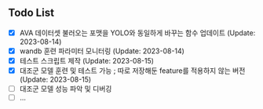 ## Todo List

- [x] AVA 데이터셋 불러오는 포맷을 YOLO와 동일하게 바꾸는 함수 업데이트 (Update: 2023-08-14)
- [x] wandb 훈련 파라미터 모니터링 (Update: 2023-08-14)
- [x] 테스트 스크립트 제작 (Update: 2023-08-15)
- [x] 대조군 모델 훈련 및 테스트 가능 ; 따로 저장해둔 feature를 적용하지 않는 버전 (Update: 2023-08-15)
- [ ] 대조군 모델 성능 파악 및 디버깅 
- [ ] ...
